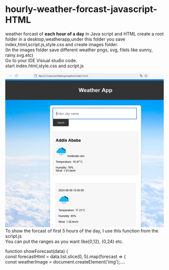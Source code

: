 # hourly-weather-forcast-javascript-HTML
weather forcast of **each hour of a day** in Java script and HTML
create a root folder in a desktop,weatherapp,under this folder you save index,html,script.js,style.css and  create images folder.<br>(In the images folder save different weather pngs, svg, filels like sunny, rainy.svg.etc)  <br>
Go to your IDE Visiual studio code.<br>
start index.html,style.css and script.js

![alt text](https://github.com/Pybraham/hourly-weather-forcast-javascript-HTML/blob/main/weather%20hourly.png) <br>
 To show the forcast of first 5 hours of the day, I use this function from the script.js <br> You can put the ranges as you want like(0,12), (0,24) etc.<br>
 
 function showForecast(data) {<br>
    const forecastHtml = data.list.slice(0, 5).map(forecast => {<br>
      const weatherImage = document.createElement('img');....
